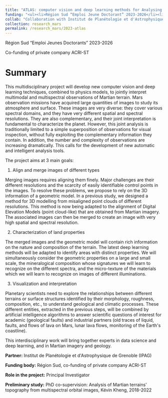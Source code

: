 ```yaml
---
title: "ATLAS: computer vision and deep learning methods for Analysing mulTimodaL mArs imageS towards a global interpretation of martian terrain properties"
funding: "<ul><li>Région Sud “Emploi Jeune Doctorant” 2023-2026</li><li>Co-financement de l'entreprise ACRI-ST</li></ul>"
collab: "Collaboration with Institut de Planétologie et d'Astrophysique de Grenoble (IPAG)"
collection: research_mars
permalink: /research_mars/2023-atlas
---
```


Région Sud “Emploi Jeunes Doctorants” 2023-2026

Co-funding of private company ACRI-ST

Summary 
======

This multidisciplinary project will develop new computer vision and deep learning techniques, combined to physics models,
to jointly interpret multimodal and multispectral observations of Martian terrain.
Mars observation missions have acquired large quantities of images to study its atmosphere and surface.
These images are very diverse: they cover various spectral domains, and they have very different spatial and spectral resolutions.
They are also complementary, and their joint interpretation is fundamental to characterize the planet.
However, this joint analysis is traditionally limited to a simple superposition of observations for visual inspection,
without fully exploiting the complementary information they contain. In addition, the number and complexity of observations are increasing dramatically.
This calls for the development of new automatic and intelligent analysis tools.

The project aims at 3 main goals:

1. Align and merge images of different types

Merging images requires aligning them finely. Major challenges are their different resolutions and the scarcity of easily identifiable control points in the images.
To resolve these problems, we propose to rely on the 3D information of a geometric model.
In a previous study, we designed a method for 3D modelling from misaligned point clouds of different resolutions.
This method is now being adapted to the alignment of Digital Elevation Models (point cloud-like) that are obtained from Martian imagery.
The associated images can then be merged to create an image with very high spatial and spectral resolution.

2. Characterization of land properties

The merged images and the geometric model will contain rich information on the nature and composition of the terrain.
The latest deep learning methods will be adapted to identify areas with distinct properties.
We will simultaneously consider the geometric properties on a large and small scale,
the mineralogical composition whose signatures we will learn to recognize on the different spectra,
and the micro-texture of the materials which we will learn to recognize on images of different illuminations.

3. Visualization and interpretation

Planetary scientists need to explore the relationships between different terrains or surface structures identified by their morphology, roughness, composition, etc.,
to understand geological and climatic processes. These different entities, extracted in the previous steps,
will be combined by artificial intelligence algorithms to answer scientific questions of interest for academic (geological faults)
and industrial partners (old traces of liquid, faults, and flows of lava on Mars, lunar lava flows, monitoring of the Earth's coastline).

This interdisciplinary work will bring together experts in data science and deep learning, and in Martian imagery and geology.

**Partner:**  Institut de Planétologie et d'Astrophysique de Grenoble (IPAG)

**Funding body:**  Région Sud, co-funding of private company ACRI-ST

**Role in the project:**  Principal Investigator

**Preliminary study:** PhD co-supervision: Analysis of Martian terrains' topography from multispectral orbital images, Kévin Kheng, 2018-2022
